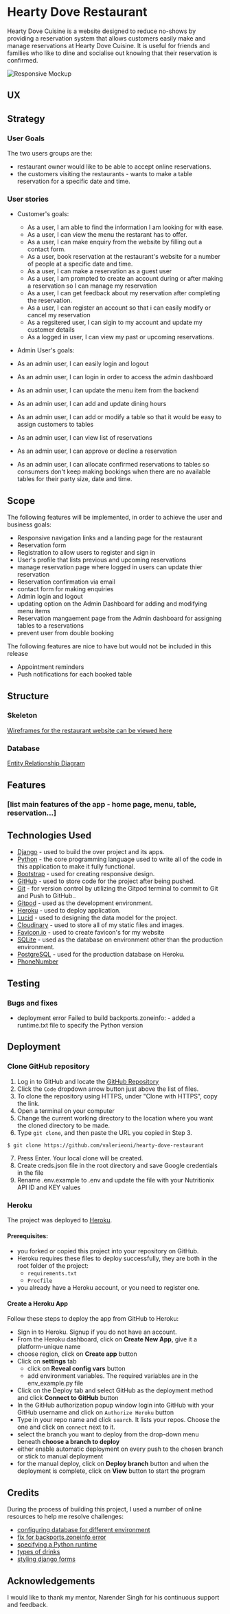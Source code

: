 # Hearty Dove Restaurant

Hearty Dove Cuisine is a website designed to reduce no-shows by providing a reservation system that allows customers easily make and manage reservations at Hearty Dove Cuisine. It is useful for friends and families who like to dine and socialise out knowing that their reservation is confirmed.

![Responsive Mockup](#)

## UX

## Strategy

### User Goals
The two users groups are the:
- restaurant owner would like to be able to accept online reservations.
- the customers visiting the restaurants - wants to make a table reservation for a specific date and time.

### User stories
- Customer's goals:
  - As a user, I am able to find the information I am looking for with ease.
  - As a user, I can view the menu the restarant has to offer.
  - As a user, I can make enquiry from the website by filling out a contact form.
  - As a user, book reservation at the restaurant's website for a number of people at a specific date and time.
  - As a user, I can make a reservation as a guest user
  - As a user, I am prompted to create an account during or after making a reservation so I can manage my reservation
  - As a user, I can get feedback about my reservation after completing the reservation.
  - As a user, I can register an account so that i can easily modify or cancel my reservation
  - As a regsitered user, I can sigin to my account and update my customer details
  - As a logged in user, I can view my past or upcoming reservations.

- Admin User's goals:
 - As an admin user, I can easily login and logout
 - As an admin user, I can login in order to access the admin dashboard
 - As an admin user, I can update the menu item from the backend
 - As an admin user, I can add and update dining hours
 - As an admin user, I can add or modify a table so that it would be easy to assign customers to tables
 - As an admin user, I can view list of reservations
 - As an admin user, I can approve or decline a reservation
 - As an admin user, I can allocate confirmed reservations to tables so consumers don't keep making bookings
   when there are no available tables for their party size, date and time.

## Scope 
The following features will be implemented, in order to achieve the user and business goals: 
- Responsive navigation links and a landing page for the restaurant
- Reservation form
- Registration to allow users to register and sign in
- User's profile that lists previous and upcoming reservations
- manage reservation page where logged in users can update thier reservation
- Reservation confirmation via email
- contact form for making enquiries
- Admin login and logout
- updating option on the Admin Dashboard for adding and modifying menu items
- Reservation mangaement page from the Admin dashboard for assigning tables to a reservations
- prevent user from double booking

The following features are nice to have but would not be included in this release
- Appointment reminders
- Push notifications for each booked table

## Structure

### Skeleton
[Wireframes for the restaurant website can be viewed here](docs/wireframes/frontend.pdf)

### Database 
[Entity Relationship Diagram](docs/data_model/restaurant_reservation.png)


## Features
### [list main features of the app - home page, menu, table, reservation...]

## Technologies Used
- [Django](https://www.djangoproject.com/) - used to build the over project and its apps.
- [Python](https://www.python.org/) - the core programming language used to write all of the code in this application to make it fully functional.
- [Bootstrap](https://getbootstrap.com/) - used for creating responsive design.
- [GitHub](https://github.com/) - used to store code for the project after being pushed.
- [Git](https://git-scm.com/) - for version control by utilizing the Gitpod terminal to commit to Git and Push to GitHub..
- [Gitpod](https://www.gitpod.io/) - used as the development environment.
- [Heroku](https://dashboard.heroku.com/apps) - used to deploy application.
- [Lucid](https://lucid.app/documents#/dashboard) - used to designing the data model for the project.
- [Cloudinary](https://cloudinary.com/) - used to store all of my static files and images.
- [Favicon.io](https://favicon.io/) - used to create favicon's for my website
- [SQLite](https://www.sqlite.org/index.html) - used as the database on environment other than the production environment.
- [PostgreSQL](https://www.postgresql.org/) - used for the production database on Heroku.
- [PhoneNumber](https://pypi.org/project/django-phonenumber-field)

## Testing

### Bugs and fixes
- deployment error Failed to build backports.zoneinfo: - added a runtime.txt file to specify the Python version

## Deployment

### Clone GitHub repository

1. Log in to GitHub and locate the [GitHub Repository](https://github.com/valerieoni/hearty-dove-restaurant)
2. Click the `Code` dropdown arrow button just above the list of files.
3. To clone the repository using HTTPS, under "Clone with HTTPS", copy the link.
4. Open a terminal on your computer
5. Change the current working directory to the location where you want the cloned directory to be made.
6. Type `git clone`, and then paste the URL you copied in Step 3.

```
$ git clone https://github.com/valerieoni/hearty-dove-restaurant
```

7. Press Enter. Your local clone will be created.
8. Create creds.json file in the root directory and save Google credentials in the file
9. Rename .env.example to .env and update the file with your Nutritionix API ID and KEY values


### Heroku

The project was deployed to [Heroku](https://www.heroku.com/).

#### Prerequisites:
- you forked or copied this project into your repository on GitHub.
- Heroku requires these files to deploy successfully, they are both in the root folder of the project:
  - `requirements.txt`
  - `Procfile`
- you already have a Heroku account, or you need to register one.

#### Create a Heroku App
Follow these steps to deploy the app from GitHub to Heroku:
- Sign in to  Heroku. Signup if you do not have an account.
- From the Heroku dashboard, click on **Create New App**, give it a platform-unique name
- choose region, click on **Create app** button
- Click on **settings** tab
  - click on **Reveal config vars** button
  - add environment variables. The required variables are in the env_example.py file
- Click on the Deploy tab and select GitHub as the deployment method and click **Connect to GitHub** button
- In the GitHub authorization popup window login into GitHub with your GitHub username and click on `Authorize Heroku` button
- Type in your repo name and click `search`. It lists your repos. Choose the one and click on `connect` next to it.
- select the branch you want to deploy from the drop-down menu beneath **choose a branch to deploy**
- either enable automatic deployment on every push to the chosen branch or stick to manual deployment
- for the manual deploy, click on **Deploy branch** button and when the deployment is complete, click on **View** button to start the program

## Credits
During the process of building this project, I used a number of online resources to help me resolve challenges:
- [configuring database for different environment](https://stackoverflow.com/questions/47579644/django-configuring-different-databases)
- [fix for backports.zoneinfo error](https://django.fun/qa/325508/)
- [specifying a Python runtime](https://devcenter.heroku.com/articles/python-runtimes)
- [types of drinks](https://en.wikipedia.org/wiki/Drink)
- [styling django forms](https://www.youtube.com/watch?v=6-XXvUENY_8)

## Acknowledgements
I would like to thank my mentor, Narender Singh for his continuous support and feedback.
